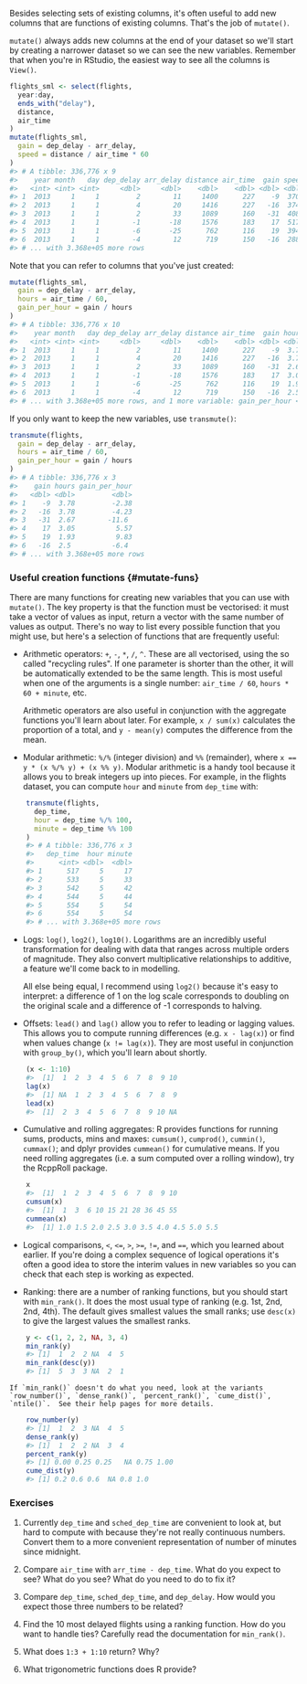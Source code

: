 
Besides selecting sets of existing columns, it's often useful to add new columns that are functions of existing columns. That's the job of `mutate()`. 

`mutate()` always adds new columns at the end of your dataset so we'll start by creating a narrower dataset so we can see the new variables. Remember that when you're in RStudio, the easiest way to see all the columns is `View()`.


```r
flights_sml <- select(flights, 
  year:day, 
  ends_with("delay"), 
  distance, 
  air_time
)
mutate(flights_sml,
  gain = dep_delay - arr_delay,
  speed = distance / air_time * 60
)
#> # A tibble: 336,776 x 9
#>    year month   day dep_delay arr_delay distance air_time  gain speed
#>   <int> <int> <int>     <dbl>     <dbl>    <dbl>    <dbl> <dbl> <dbl>
#> 1  2013     1     1         2        11     1400      227    -9  370.
#> 2  2013     1     1         4        20     1416      227   -16  374.
#> 3  2013     1     1         2        33     1089      160   -31  408.
#> 4  2013     1     1        -1       -18     1576      183    17  517.
#> 5  2013     1     1        -6       -25      762      116    19  394.
#> 6  2013     1     1        -4        12      719      150   -16  288.
#> # ... with 3.368e+05 more rows
```

Note that you can refer to columns that you've just created:


```r
mutate(flights_sml,
  gain = dep_delay - arr_delay,
  hours = air_time / 60,
  gain_per_hour = gain / hours
)
#> # A tibble: 336,776 x 10
#>    year month   day dep_delay arr_delay distance air_time  gain hours
#>   <int> <int> <int>     <dbl>     <dbl>    <dbl>    <dbl> <dbl> <dbl>
#> 1  2013     1     1         2        11     1400      227    -9  3.78
#> 2  2013     1     1         4        20     1416      227   -16  3.78
#> 3  2013     1     1         2        33     1089      160   -31  2.67
#> 4  2013     1     1        -1       -18     1576      183    17  3.05
#> 5  2013     1     1        -6       -25      762      116    19  1.93
#> 6  2013     1     1        -4        12      719      150   -16  2.5 
#> # ... with 3.368e+05 more rows, and 1 more variable: gain_per_hour <dbl>
```

If you only want to keep the new variables, use `transmute()`:


```r
transmute(flights,
  gain = dep_delay - arr_delay,
  hours = air_time / 60,
  gain_per_hour = gain / hours
)
#> # A tibble: 336,776 x 3
#>    gain hours gain_per_hour
#>   <dbl> <dbl>         <dbl>
#> 1    -9  3.78         -2.38
#> 2   -16  3.78         -4.23
#> 3   -31  2.67        -11.6 
#> 4    17  3.05          5.57
#> 5    19  1.93          9.83
#> 6   -16  2.5          -6.4 
#> # ... with 3.368e+05 more rows
```

### Useful creation functions {#mutate-funs}

There are many functions for creating new variables that you can use with `mutate()`. The key property is that the function must be vectorised: it must take a vector of values as input, return a vector with the same number of values as output. There's no way to list every possible function that you might use, but here's a selection of functions that are frequently useful:

*   Arithmetic operators: `+`, `-`, `*`, `/`, `^`. These are all vectorised,
    using the so called "recycling rules". If one parameter is shorter than 
    the other, it will be automatically extended to be the same length. This 
    is most useful when one of the arguments is a single number: `air_time / 60`,
    `hours * 60 + minute`, etc.
    
    Arithmetic operators are also useful in conjunction with the aggregate
    functions you'll learn about later. For example, `x / sum(x)` calculates 
    the proportion of a total, and `y - mean(y)` computes the difference from 
    the mean.
    
*   Modular arithmetic: `%/%` (integer division) and `%%` (remainder), where
    `x == y * (x %/% y) + (x %% y)`. Modular arithmetic is a handy tool because 
    it allows you to break integers up into pieces. For example, in the 
    flights dataset, you can compute `hour` and `minute` from `dep_time` with:
    
    
```r
    transmute(flights,
      dep_time,
      hour = dep_time %/% 100,
      minute = dep_time %% 100
    )
    #> # A tibble: 336,776 x 3
    #>   dep_time  hour minute
    #>      <int> <dbl>  <dbl>
    #> 1      517     5     17
    #> 2      533     5     33
    #> 3      542     5     42
    #> 4      544     5     44
    #> 5      554     5     54
    #> 6      554     5     54
    #> # ... with 3.368e+05 more rows
```
  
*   Logs: `log()`, `log2()`, `log10()`. Logarithms are an incredibly useful
    transformation for dealing with data that ranges across multiple orders of
    magnitude. They also convert multiplicative relationships to additive, a
    feature we'll come back to in modelling.
    
    All else being equal, I recommend using `log2()` because it's easy to
    interpret: a difference of 1 on the log scale corresponds to doubling on
    the original scale and a difference of -1 corresponds to halving.

*   Offsets: `lead()` and `lag()` allow you to refer to leading or lagging 
    values. This allows you to compute running differences (e.g. `x - lag(x)`) 
    or find when values change (`x != lag(x)`). They are most useful in 
    conjunction with `group_by()`, which you'll learn about shortly.
    
    
```r
    (x <- 1:10)
    #>  [1]  1  2  3  4  5  6  7  8  9 10
    lag(x)
    #>  [1] NA  1  2  3  4  5  6  7  8  9
    lead(x)
    #>  [1]  2  3  4  5  6  7  8  9 10 NA
```
  
*   Cumulative and rolling aggregates: R provides functions for running sums,
    products, mins and maxes: `cumsum()`, `cumprod()`, `cummin()`, `cummax()`; 
    and dplyr provides `cummean()` for cumulative means. If you need rolling
    aggregates (i.e. a sum computed over a rolling window), try the RcppRoll
    package.
    
    
```r
    x
    #>  [1]  1  2  3  4  5  6  7  8  9 10
    cumsum(x)
    #>  [1]  1  3  6 10 15 21 28 36 45 55
    cummean(x)
    #>  [1] 1.0 1.5 2.0 2.5 3.0 3.5 4.0 4.5 5.0 5.5
```

*   Logical comparisons, `<`, `<=`, `>`, `>=`, `!=`, and `==`, which you learned about
    earlier. If you're doing a complex sequence of logical operations it's 
    often a good idea to store the interim values in new variables so you can
    check that each step is working as expected.

*   Ranking: there are a number of ranking functions, but you should 
    start with `min_rank()`. It does the most usual type of ranking 
    (e.g. 1st, 2nd, 2nd, 4th). The default gives smallest values the small
    ranks; use `desc(x)` to give the largest values the smallest ranks. 
    
    
```r
    y <- c(1, 2, 2, NA, 3, 4)
    min_rank(y)
    #> [1]  1  2  2 NA  4  5
    min_rank(desc(y))
    #> [1]  5  3  3 NA  2  1
```
    
    If `min_rank()` doesn't do what you need, look at the variants
    `row_number()`, `dense_rank()`, `percent_rank()`, `cume_dist()`,
    `ntile()`.  See their help pages for more details.
    
    
```r
    row_number(y)
    #> [1]  1  2  3 NA  4  5
    dense_rank(y)
    #> [1]  1  2  2 NA  3  4
    percent_rank(y)
    #> [1] 0.00 0.25 0.25   NA 0.75 1.00
    cume_dist(y)
    #> [1] 0.2 0.6 0.6  NA 0.8 1.0
```

### Exercises



1.  Currently `dep_time` and `sched_dep_time` are convenient to look at, but
    hard to compute with because they're not really continuous numbers. 
    Convert them to a more convenient representation of number of minutes
    since midnight.
    
1.  Compare `air_time` with `arr_time - dep_time`. What do you expect to see?
    What do you see? What do you need to do to fix it?
    
1.  Compare `dep_time`, `sched_dep_time`, and `dep_delay`. How would you
    expect those three numbers to be related?

1.  Find the 10 most delayed flights using a ranking function. How do you want 
    to handle ties? Carefully read the documentation for `min_rank()`.

1.  What does `1:3 + 1:10` return? Why?

1.  What trigonometric functions does R provide?
